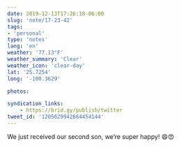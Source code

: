 ```yaml
---
date: 2019-12-13T17:26:18-06:00
slug: 'note/17-23-42'
tags:
- 'personal'
type: 'notes'
lang: 'en'
weather: '77.13°F'
weather_summary: 'Clear'
weather_icon: 'clear-day'
lat: '25.7254'
long: '-100.3629'

photos:

syndication_links:
    - https://brid.gy/publish/twitter
tweet_id: '1205629942664454144'
---
```

We just received our second son, we’re super happy! 😄😍 
